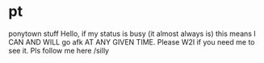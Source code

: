 # pt
ponytown stuff
Hello, if my status is busy (it almost always is) this means I CAN AND WILL go afk AT ANY GIVEN TIME. Please W2I if you need me to see it.
Pls follow me here /silly
